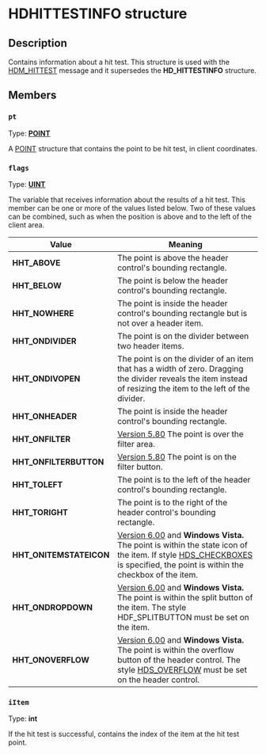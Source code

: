 # HDHITTESTINFO structure

## Description

Contains information about a hit test. This structure is used with the [HDM_HITTEST](https://learn.microsoft.com/windows/desktop/Controls/hdm-hittest) message and it supersedes the **HD_HITTESTINFO** structure.

## Members

### `pt`

Type: **[POINT](https://learn.microsoft.com/windows/win32/api/windef/ns-windef-point)**

A [POINT](https://learn.microsoft.com/windows/win32/api/windef/ns-windef-point) structure that contains the point to be hit test, in client coordinates.

### `flags`

Type: **[UINT](https://learn.microsoft.com/windows/desktop/WinProg/windows-data-types)**

The variable that receives information about the results of a hit test. This member can be one or more of the values listed below. Two of these values can be combined, such as when the position is above and to the left of the client area.

| Value | Meaning |
| --- | --- |
| **HHT_ABOVE** | The point is above the header control's bounding rectangle. |
| **HHT_BELOW** | The point is below the header control's bounding rectangle. |
| **HHT_NOWHERE** | The point is inside the header control's bounding rectangle but is not over a header item. |
| **HHT_ONDIVIDER** | The point is on the divider between two header items. |
| **HHT_ONDIVOPEN** | The point is on the divider of an item that has a width of zero. Dragging the divider reveals the item instead of resizing the item to the left of the divider. |
| **HHT_ONHEADER** | The point is inside the header control's bounding rectangle. |
| **HHT_ONFILTER** | [Version 5.80](https://learn.microsoft.com/windows/desktop/Controls/common-control-versions) The point is over the filter area. |
| **HHT_ONFILTERBUTTON** | [Version 5.80](https://learn.microsoft.com/windows/desktop/Controls/common-control-versions) The point is on the filter button. |
| **HHT_TOLEFT** | The point is to the left of the header control's bounding rectangle. |
| **HHT_TORIGHT** | The point is to the right of the header control's bounding rectangle. |
| **HHT_ONITEMSTATEICON** | [Version 6.00](https://learn.microsoft.com/windows/desktop/Controls/common-control-versions) and **Windows Vista.**  The point is within the state icon of the item. If style [HDS_CHECKBOXES](https://learn.microsoft.com/windows/desktop/Controls/header-control-styles) is specified, the point is within the checkbox of the item. |
| **HHT_ONDROPDOWN** | [Version 6.00](https://learn.microsoft.com/windows/desktop/Controls/common-control-versions) and **Windows Vista.** The point is within the split button of the item. The style HDF_SPLITBUTTON must be set on the item. |
| **HHT_ONOVERFLOW** | [Version 6.00](https://learn.microsoft.com/windows/desktop/Controls/common-control-versions) and **Windows Vista.** The point is within the overflow button of the header control. The style [HDS_OVERFLOW](https://learn.microsoft.com/windows/desktop/Controls/header-control-styles) must be set on the header control. |

### `iItem`

Type: **int**

If the hit test is successful, contains the index of the item at the hit test point.